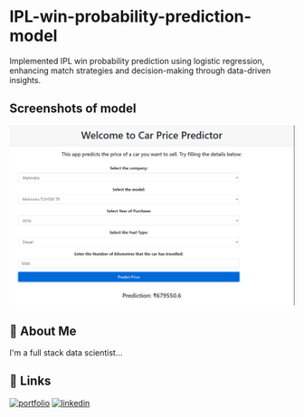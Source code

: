 # IPL-win-probability-prediction-model

Implemented IPL win probability prediction using logistic regression, enhancing
match strategies and decision-making through data-driven insights.


## Screenshots of model

![App Screenshot](https://github.com/navajis07/car-price-predictor/blob/main/Screenshot_20240325_112916.png?raw=true)

## 🚀 About Me
I'm a full stack data scientist...

## 🔗 Links
[![portfolio](https://img.shields.io/badge/my_portfolio-000?style=for-the-badge&logo=ko-fi&logoColor=white)](https://www.datascienceportfol.io/navajis_portfolio)
[![linkedin](https://img.shields.io/badge/linkedin-0A66C2?style=for-the-badge&logo=linkedin&logoColor=white)](https://www.linkedin.com/in/navajis-khan-92a369249?utm_source=share&utm_campaign=share_via&utm_content=profile&utm_medium=android_app )
